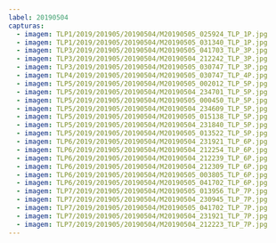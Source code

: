 ```yaml
---
label: 20190504
capturas:
  - imagem: TLP1/2019/201905/20190504/M20190505_025924_TLP_1P.jpg
  - imagem: TLP1/2019/201905/20190504/M20190505_031340_TLP_1P.jpg
  - imagem: TLP3/2019/201905/20190504/M20190505_041703_TLP_3P.jpg
  - imagem: TLP3/2019/201905/20190504/M20190504_212242_TLP_3P.jpg
  - imagem: TLP3/2019/201905/20190504/M20190505_030747_TLP_3P.jpg
  - imagem: TLP4/2019/201905/20190504/M20190505_030747_TLP_4P.jpg
  - imagem: TLP5/2019/201905/20190504/M20190505_002012_TLP_5P.jpg
  - imagem: TLP5/2019/201905/20190504/M20190504_234701_TLP_5P.jpg
  - imagem: TLP5/2019/201905/20190504/M20190505_000450_TLP_5P.jpg
  - imagem: TLP5/2019/201905/20190504/M20190504_234609_TLP_5P.jpg
  - imagem: TLP5/2019/201905/20190504/M20190505_015138_TLP_5P.jpg
  - imagem: TLP5/2019/201905/20190504/M20190504_231840_TLP_5P.jpg
  - imagem: TLP5/2019/201905/20190504/M20190505_013522_TLP_5P.jpg
  - imagem: TLP6/2019/201905/20190504/M20190504_231921_TLP_6P.jpg
  - imagem: TLP6/2019/201905/20190504/M20190504_212254_TLP_6P.jpg
  - imagem: TLP6/2019/201905/20190504/M20190504_212239_TLP_6P.jpg
  - imagem: TLP6/2019/201905/20190504/M20190504_212309_TLP_6P.jpg
  - imagem: TLP6/2019/201905/20190504/M20190505_003805_TLP_6P.jpg
  - imagem: TLP6/2019/201905/20190504/M20190505_041702_TLP_6P.jpg
  - imagem: TLP7/2019/201905/20190504/M20190505_013956_TLP_7P.jpg
  - imagem: TLP7/2019/201905/20190504/M20190504_230945_TLP_7P.jpg
  - imagem: TLP7/2019/201905/20190504/M20190505_041702_TLP_7P.jpg
  - imagem: TLP7/2019/201905/20190504/M20190504_231921_TLP_7P.jpg
  - imagem: TLP7/2019/201905/20190504/M20190504_212223_TLP_7P.jpg
---
```

